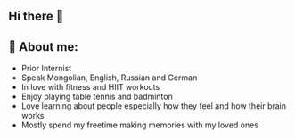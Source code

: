 ## Hi there 👋

## 🔭 About me:
- Prior Internist 
- Speak Mongolian, English, Russian and German
- In love with fitness and HIIT workouts
- Enjoy playing table tennis and badminton
- Love learning about people especially how they feel and how their brain works
- Mostly spend my freetime making memories with my loved ones

